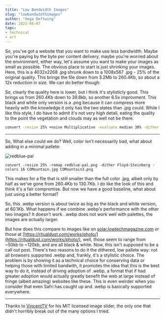 ```yaml
---
title: "Low Bandwidth Images"
slug: "lowbandwidthimages"
author: "Vega Deftwing"
date: 2021-08-07
tags:
- technical
- art
---
```


<div id="slider1"></div>

So, you've got a website that you want to make use less bandwidth. Maybe you're paying by the byte per content delivery, maybe you're worried about the environment, either way, let's assume you want to make your images as small as possible. The obvious place to start is just shrinking your images. Here, this is a 4032x2268 .jpg shrunk down to a 1008x567 .jpg - 25% of the original quality. This brings the file down from 3.2Mb to 260.4Kb, so about a 12x reduction in size. We can do better though:

<script src="/js/slider.js"></script>

  <script>
    window.onload = function() {
      new SliderBar({
        el: "#slider1",
        beforeImg: '/COMountain.jpg',
        afterImg: '/COMountain5.jpg',
        width: "90%",
      });
      new SliderBar({
        el: "#slider2",
        beforeImg: '/COMountain5.jpg',
        afterImg: '/COMountain2.png',
        width: "90%",
      })
      new SliderBar({
        el: "#slider3",
        beforeImg: '/COMountain5.jpg',
        afterImg: '/COMountain3.png',
        width: "90%",
      })
      new SliderBar({
        el: "#slider4",
        beforeImg: '/COMountain5.jpg',
        afterImg: '/COMountain.webp',
        width: "90%",
      })
    }
  </script>

<div id="slider2"></div>

So, clearly the quality here is lower, but I think it's stylisticly good. This brings us from 260.4Kb down to 39.8kb, so another 6.5x improvment. This black and white only version is a .png because it can compress more heavily with the knowledge it only has the two states than .jpg could. While I like this style, I do have to admit it's not very high detail, eating the quality to the point the vegetation and clouds may as well not be there.

```bash
convert -resize 25% +noise Multiplicative -evaluate median 30% -dither Floyd-Steinberg -monochrome  COMountain.jpg COMountain2.png
```

---

So, What else could we do? Well, color isn't necessarily bad, what about adding in a minimal pallete:

  <div id="slider3"></div>

![redblue-pal](/redblue-pal.png)

```
convert -resize 25% -remap redblue-pal.png -dither Floyd-Steinberg -colors 16 COMountain.jpg COMountain3.png
```

This makes for a file that is still smaller than the full color .jpg, albeit only by half as we've gone from 260.4Kb to 130.7Kb. I do like the look of this and think it's a fair compromise. But now we have a good baseline, what about just using a better format?

<div id="slider4"></div>

So, this .webp version is about twice as big as the black and white version, at 60.1Kb. What happens if we combine .webp's performance with the other two images? It doesn't work. .webp does not work well with palettes, the images are actually larger.

But how does this compare to images like on [solar.lowtechmagazine.com](solar.lowtechmagazine.com) or those at [https://ritualdust.com/works/photo/](https://ritualdust.com/works/photo/), well, those seem to range from ~50kb to ~120kb, and are all black & white. Now, this isn't supposed to be a call out post. There's two reasons to do it the dithered, low pallete way: not all browsers supported .webp and, frankly, it's a stylistic choice. The problem is by showing it as a technical choice for conserving data or helping those with limited bandwith, it promotes the idea that this is the best way to do it, instead of driving adoption of .webp, a format that if had greater adoption would actually greatly benefit the web at large instead of fringe (albeit amazing) websites like these. This is even weirder when you consider that even Safri has caught up and .webp is basically supported everywhere.

---

Thanks to [VincentTV](https://github.com/VincentTV/before-after-slider) for his MIT licensed image slider, the only one that didn't horribly break out of the many options I tried. 
